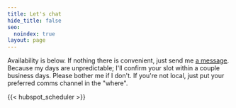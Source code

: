 ```yaml
---
title: Let's chat
hide_title: false
seo:
  noindex: true
layout: page
---
```

Availability is below. If nothing there is convenient, just send me [a message](/contact/). Because my days are unpredictable; I'll confirm your slot within a couple business days. Please bother me if I don't. If you're not local, just put your preferred comms channel in the "where".

{{< hubspot_scheduler >}}
